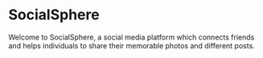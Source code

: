 # SocialSphere
Welcome to SocialSphere, a social media platform which connects friends and helps individuals to share their memorable photos and different posts.
